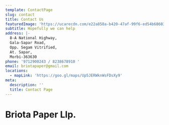 ```yaml
---
template: ContactPage
slug: contact
title: Contact Us
featuredImage: 'https://ucarecdn.com/e22a858a-b420-47af-99f6-ed54b6860333/'
subtitle: Hopefully we can help
address: |-
  8-A National Highway,
  Gala-Sapar Road,
  Opp. Segam Vitrified,
  At. Sapar,
  Morbi-363630
phone: '9712900243 / 8238678910 '
email: briotapaper@gmail.com
locations:
  - mapLink: 'https://goo.gl/maps/Up5JERWknWsFDsXy9'
meta:
  description: ''
  title: Contact Page
---
```

# **Briota Paper Llp.**
